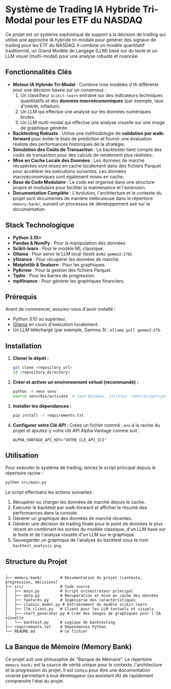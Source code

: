 # Système de Trading IA Hybride Tri-Modal pour les ETF du NASDAQ

Ce projet est un système sophistiqué de support à la décision de trading qui utilise une approche IA hybride tri-modale pour générer des signaux de trading pour les ETF du NASDAQ. Il combine un modèle quantitatif traditionnel, un Grand Modèle de Langage (LLM) basé sur du texte et un LLM visuel (multi-modal) pour une analyse robuste et nuancée.

## Fonctionnalités Clés

- **Moteur IA Hybride Tri-Modal** : Combine trois modèles d'IA différents pour une décision basée sur un consensus :
    1.  Un classifieur `scikit-learn` entraîné sur des indicateurs techniques quantitatifs et des **données macroéconomiques** (par exemple, taux d'intérêt, inflation).
    2.  Un LLM qui effectue une analyse sur les données numériques brutes.
    3.  Un LLM multi-modal qui effectue une analyse visuelle sur une image de graphique générée.
- **Backtesting Robuste** : Utilise une méthodologie de **validation par walk-forward** pour éviter le biais de prédiction et fournir une évaluation réaliste des performances historiques de la stratégie.
- **Simulation des Coûts de Transaction** : Le backtester tient compte des coûts de transaction pour des calculs de rendement plus réalistes.
- **Mise en Cache Locale des Données** : Les données de marché récupérées sont mises en cache localement dans des fichiers Parquet pour accélérer les exécutions suivantes. Les données macroéconomiques sont également mises en cache.
- **Base de Code Modulaire** : Le code est organisé dans une structure propre et modulaire pour faciliter la maintenance et l'extension.
- **Documentation Complète** : L'évolution, l'architecture et le contexte du projet sont documentés de manière méticuleuse dans le répertoire `memory-bank/`, suivant un processus de développement axé sur la documentation.

## Stack Technologique

- **Python 3.10+**
- **Pandas & NumPy** : Pour la manipulation des données.
- **Scikit-learn** : Pour le modèle ML classique.
- **Ollama** : Pour servir le LLM local (testé avec `gemma3:27b`).
- **yfinance** : Pour récupérer les données de marché.
- **Matplotlib & Seaborn** : Pour les graphiques.
- **PyArrow** : Pour la gestion des fichiers Parquet.
- **Tqdm** : Pour les barres de progression.
- **mplfinance** : Pour générer les graphiques financiers.

## Prérequis

Avant de commencer, assurez-vous d'avoir installé :
- Python 3.10 ou supérieur.
- [Ollama](https://ollama.com/) en cours d'exécution localement.
- Un LLM téléchargé (par exemple, Gemma 3) : `ollama pull gemma3:27b`

## Installation

1.  **Cloner le dépôt :**
    ```bash
    git clone <repository_url>
    cd <repository_directory>
    ```

2.  **Créer et activer un environnement virtuel (recommandé) :**
    ```bash
    python -m venv venv
    source venv/bin/activate  # Sous Windows, utilisez `venv\Scripts\activate`
    ```

3.  **Installer les dépendances :**
    ```bash
    pip install -r requirements.txt
    ```

4.  **Configurer votre Clé API :**
    Créez un fichier nommé `.env` à la racine du projet et ajoutez-y votre clé API Alpha Vantage comme suit :
    ```
    ALPHA_VANTAGE_API_KEY="VOTRE_CLE_API_ICI"
    ```

## Utilisation

Pour exécuter le système de trading, lancez le script principal depuis le répertoire racine :

```bash
python src/main.py
```

Le script effectuera les actions suivantes :
1.  Récupérer ou charger les données de marché depuis le cache.
2.  Exécuter le backtest par walk-forward et afficher le résumé des performances dans la console.
3.  Générer un graphique des données de marché récentes.
4.  Générer une décision de trading finale pour le point de données le plus récent en combinant les sorties du modèle classique, d'un LLM basé sur le texte et de l'analyse visuelle d'un LLM sur le graphique.
5.  Sauvegarder un graphique de l'analyse du backtest sous le nom `backtest_analysis.png`.

## Structure du Projet

```
.
├── memory-bank/        # Documentation du projet (contexte, progression, décisions)
├── src/                # Code source
│   ├── main.py         # Script orchestrateur principal
│   ├── data.py         # Récupération et mise en cache des données
│   ├── features.py     # Ingénierie des caractéristiques
│   ├── classic_model.py # Entraînement du modèle scikit-learn
│   ├── llm_client.py   # Client pour les LLM textuels et visuels
│   ├── chart_generator.py # Crée des images de graphiques pour l'IA visuelle
│   └── backtest.py     # Logique de backtesting
├── requirements.txt    # Dépendances Python
└── README.md           # Ce fichier
```

## La Banque de Mémoire (Memory Bank)

Ce projet suit une philosophie de "Banque de Mémoire". Le répertoire `memory-bank/` est la source de vérité unique pour le contexte, l'architecture et la progression du projet. Il est conçu pour être une documentation vivante permettant à tout développeur (ou assistant IA) de rapidement comprendre l'état du projet.
